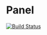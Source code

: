 # Panel

[![Build Status](https://travis-ci.org/bashtage/panel.svg?branch=master)](https://travis-ci.org/bashtage/panel)
